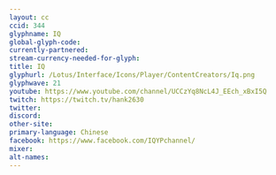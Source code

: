 ```yaml
---
layout: cc
ccid: 344
glyphname: IQ
global-glyph-code:
currently-partnered:
stream-currency-needed-for-glyph:
title: IQ
glyphurl: /Lotus/Interface/Icons/Player/ContentCreators/Iq.png
glyphwave: 21
youtube: https://www.youtube.com/channel/UCCzYq8NcL4J_EEch_xBxI5Q
twitch: https://twitch.tv/hank2630
twitter:
discord:
other-site:
primary-language: Chinese
facebook: https://www.facebook.com/IQYPchannel/
mixer:
alt-names:
---
```

